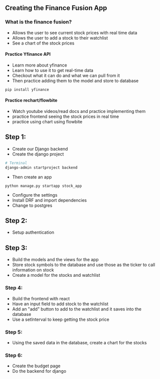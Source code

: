 ## Creating the Finance Fusion App

### What is the finance fusion?
- Allows the user to see current stock prices with real time data
- Allows the user to add a stock to their watchlist 
- See a chart of the stock prices


#### Practice Yfinance API
- Learn more about yfinance
- Learn how to use it to get real-time data
- Checkout what it can do and what we can pull from it
- Then practice adding them to the model and store to database
```
pip install yfinance
```

#### Practice rechart/flowbite
- Watch youtube videos/read docs and practice implementing them
- practice frontend seeing the stock prices in real time
- practice using chart using flowbite


## Step 1:
- Create our Django backend
- Create the django project
```bash
# Terminal
django-admin startproject backend
```
- Then create an app 
```
python manage.py startapp stock_app
```
- Configure the settings
- Install DRF and import dependencies
- Change to postgres



## Step 2:
- Setup authentication


## Step 3:
- Build the models and the views for the app
- Store stock symbols to the database and use those as the ticker to call information on stock
- Create a model for the stocks and watchlist


### Step 4: 
- Build the frontend with react
- Have an input field to add stock to the watchlist
- Add an "add" button to add to the watchlist and it saves into the database
- Use a setInterval to keep getting the stock price


### Step 5:
- Using the saved data in the database, create a chart for the stocks


### Step 6:
- Create the budget page
- Do the backend for django